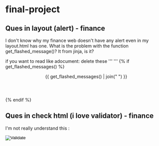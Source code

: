 # final-project
## Ques in layout (alert) - finance
 I don't know why my finance web doesn't have any alert even in my layout.html has one. What is the problem with the function get_flashed_message()? It from jinja, is it?

if you want to read like adocument: delete these '''
'''
    {% if get_flashed_messages() %}
        <header>
            <div class="alert alert-primary mb-0 text-center" role="alert">
                {{ get_flashed_messages() | join(" ") }}
            </div>
        </header>
    {% endif %}

## Ques in check html (i love validator) - finance
I'm not really understand this :
        <footer class="mb-5">
            <form action="https://validator.w3.org/check" class="text-center" enctype="multipart/form-data" method="post" target="_blank">
                <input name="doctype" type="hidden" value="HTML5">
                <input name="fragment" type="hidden">
                <input alt="Validate" src="/static/I_heart_validator.png" type="image"> <!-- https://validator.w3.org/ -->
            </form>
            <script>
                document.addEventListener('DOMContentLoaded', function() {
                    // Adapted from https://stackoverflow.com/a/10162353
                    const html = '<!DOCTYPE ' +
                    document.doctype.name +
                    (document.doctype.publicId ? ' PUBLIC "' + document.doctype.publicId + '"' : '') +
                    (!document.doctype.publicId && document.doctype.systemId ? ' SYSTEM' : '') +
                    (document.doctype.systemId ? ' "' + document.doctype.systemId + '"' : '') +
                    '>\n' + document.documentElement.outerHTML;
                    document.querySelector('form[action="https://validator.w3.org/check"] > input[name="fragment"]').value = html;
                });
            </script>
        </footer>

